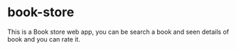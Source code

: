 # book-store
This is a Book store web app, you can be search a book and seen details of book and you can rate it.
